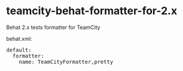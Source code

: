 teamcity-behat-formatter-for-2.x
========================

Behat 2.x tests formatter for TeamCity

behat.xml:

<pre>
default:
  formatter:
    name: TeamCityFormatter,pretty
</pre>
